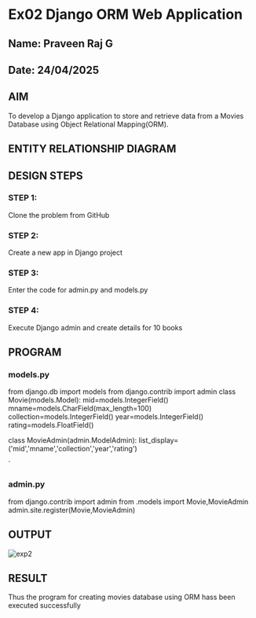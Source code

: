 # Ex02 Django ORM Web Application
## Name: Praveen Raj G
## Date: 24/04/2025

## AIM
To develop a Django application to store and retrieve data from a Movies Database using Object Relational Mapping(ORM).

## ENTITY RELATIONSHIP DIAGRAM



## DESIGN STEPS

### STEP 1:
Clone the problem from GitHub

### STEP 2:
Create a new app in Django project

### STEP 3:
Enter the code for admin.py and models.py

### STEP 4:
Execute Django admin and create details for 10 books

## PROGRAM

### models.py

from django.db import models
from django.contrib import admin
class Movie(models.Model):
mid=models.IntegerField()
    mname=models.CharField(max_length=100)
    collection=models.IntegerField()
    year=models.IntegerField()
    rating=models.FloatField()

class MovieAdmin(admin.ModelAdmin):
    list_display=('mid','mname','collection','year','rating')

`
### admin.py

from django.contrib import admin
from .models import Movie,MovieAdmin
admin.site.register(Movie,MovieAdmin)



## OUTPUT


![exp2](https://github.com/user-attachments/assets/e390b1bc-da11-40c4-9e38-392c812d7a4e)



## RESULT
Thus the program for creating movies database using ORM hass been executed successfully
